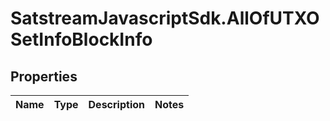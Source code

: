 # SatstreamJavascriptSdk.AllOfUTXOSetInfoBlockInfo

## Properties
Name | Type | Description | Notes
------------ | ------------- | ------------- | -------------
